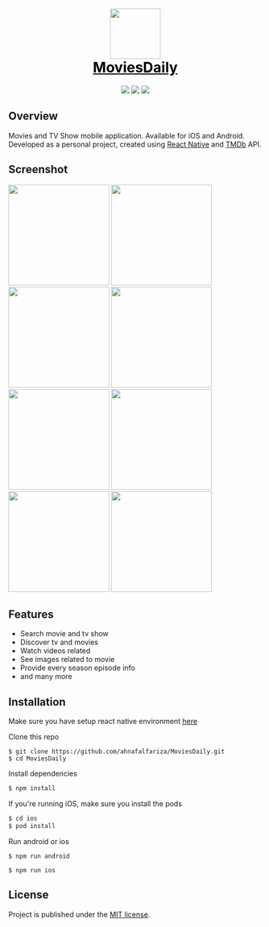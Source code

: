 <h1 align="center">
  <img src="https://user-images.githubusercontent.com/33027382/88688223-4a5eaa80-d123-11ea-93c0-45a745b27046.png" width="100"><br>
  <a href="github.com/ahnafalfariza/moviesdaily" style="color: black"><span>MoviesDaily</span></a><br>
</h1>

<p align="center">
  <img src="https://img.shields.io/badge/react-16.13-green.svg" />
  <img src="https://img.shields.io/badge/react--native-0.63-blue.svg" />
  <img src="https://img.shields.io/badge/license-MIT-red" />
</p>

## Overview

Movies and TV Show mobile application. Available for iOS and Android.
Developed as a personal project, created using [React Native](https://facebook.github.io/react-native/) and [TMDb](https://www.themoviedb.org/) API.

## Screenshot

<img src="https://user-images.githubusercontent.com/33027382/88659555-710aea00-d0ff-11ea-952c-9c62a8b654b1.png" width="200" /> <img src="https://user-images.githubusercontent.com/33027382/88659564-736d4400-d0ff-11ea-84b2-87de74afbc66.png" width="200" /> <img src="https://user-images.githubusercontent.com/33027382/88659539-6bad9f80-d0ff-11ea-8594-0b2b29103282.png" width="200" /> <img src="https://user-images.githubusercontent.com/33027382/88659552-6fd9bd00-d0ff-11ea-8de0-8f2214f5244e.png" width="200" /> <img src="https://user-images.githubusercontent.com/33027382/88659557-71a38080-d0ff-11ea-95b3-ac427db79f85.png" width="200" /> <img src="https://user-images.githubusercontent.com/33027382/88659559-723c1700-d0ff-11ea-92de-fe595bc02469.png" width="200" /> <img src="https://user-images.githubusercontent.com/33027382/88659563-72d4ad80-d0ff-11ea-811e-552659f06c25.png" width="200" /> <img src="https://user-images.githubusercontent.com/33027382/88659566-7405da80-d0ff-11ea-824a-ae3d50e23edd.png" width="200" />

## Features

- Search movie and tv show
- Discover tv and movies
- Watch videos related
- See images related to movie
- Provide every season episode info
- and many more

## Installation

Make sure you have setup react native environment [here](https://reactnative.dev/docs/environment-setup)

Clone this repo

```
$ git clone https://github.com/ahnafalfariza/MoviesDaily.git
$ cd MoviesDaily
```

Install dependencies

```sh
$ npm install
```

If you're running iOS, make sure you install the pods

```sh
$ cd ios
$ pod install
```

Run android or ios

```
$ npm run android
```

```
$ npm run ios
```

## License

Project is published under the [MIT license](/LICENSE).
